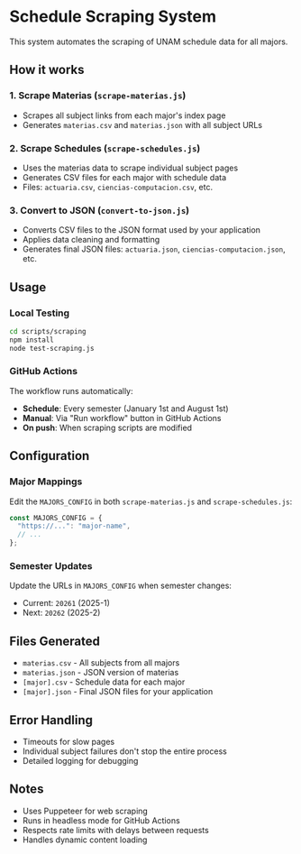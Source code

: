 # Schedule Scraping System

This system automates the scraping of UNAM schedule data for all majors.

## How it works

### 1. **Scrape Materias** (`scrape-materias.js`)
- Scrapes all subject links from each major's index page
- Generates `materias.csv` and `materias.json` with all subject URLs

### 2. **Scrape Schedules** (`scrape-schedules.js`)
- Uses the materias data to scrape individual subject pages
- Generates CSV files for each major with schedule data
- Files: `actuaria.csv`, `ciencias-computacion.csv`, etc.

### 3. **Convert to JSON** (`convert-to-json.js`)
- Converts CSV files to the JSON format used by your application
- Applies data cleaning and formatting
- Generates final JSON files: `actuaria.json`, `ciencias-computacion.json`, etc.

## Usage

### Local Testing
```bash
cd scripts/scraping
npm install
node test-scraping.js
```

### GitHub Actions
The workflow runs automatically:
- **Schedule**: Every semester (January 1st and August 1st)
- **Manual**: Via "Run workflow" button in GitHub Actions
- **On push**: When scraping scripts are modified

## Configuration

### Major Mappings
Edit the `MAJORS_CONFIG` in both `scrape-materias.js` and `scrape-schedules.js`:

```javascript
const MAJORS_CONFIG = {
  "https://...": "major-name",
  // ...
};
```

### Semester Updates
Update the URLs in `MAJORS_CONFIG` when semester changes:
- Current: `20261` (2025-1)
- Next: `20262` (2025-2)

## Files Generated
- `materias.csv` - All subjects from all majors
- `materias.json` - JSON version of materias
- `[major].csv` - Schedule data for each major
- `[major].json` - Final JSON files for your application

## Error Handling
- Timeouts for slow pages
- Individual subject failures don't stop the entire process
- Detailed logging for debugging

## Notes
- Uses Puppeteer for web scraping
- Runs in headless mode for GitHub Actions
- Respects rate limits with delays between requests
- Handles dynamic content loading
